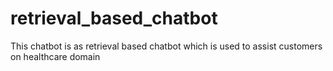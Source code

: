 # retrieval_based_chatbot
This chatbot is as retrieval based chatbot which is used to assist customers on healthcare domain

